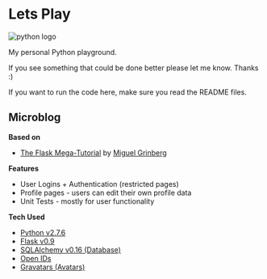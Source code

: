Lets Play
=====================

![python logo](https://www.python.org/static/img/python-logo.png)

My personal Python playground. 

If you see something that could be done better please let me know. Thanks :)

If you want to run the code here, make sure you read the README files.

## Microblog 

**Based on**
* [The Flask Mega-Tutorial](http://blog.miguelgrinberg.com/post/the-flask-mega-tutorial-part-i-hello-world) by [Miguel Grinberg](http://miguelgrinberg.com)

**Features**
* User Logins + Authentication (restricted pages)
* Profile pages - users can edit their own profile data
* Unit Tests - mostly for user functionality 

**Tech Used**
* [Python v2.7.6](https://www.python.org/)
* [Flask v0.9](http://flask.pocoo.org/)
* [SQLAlchemy v0.16 (Database)](http://www.sqlalchemy.org/)
* [Open IDs](http://en.wikipedia.org/wiki/OpenID)
* [Gravatars (Avatars)](https://en.gravatar.com/)